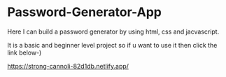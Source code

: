 # Password-Generator-App
Here I can build a password generator by using html, css and jacvascript.

It is a basic and beginner level project so if u want to use it then click the link below-)

https://strong-cannoli-82d1db.netlify.app/
